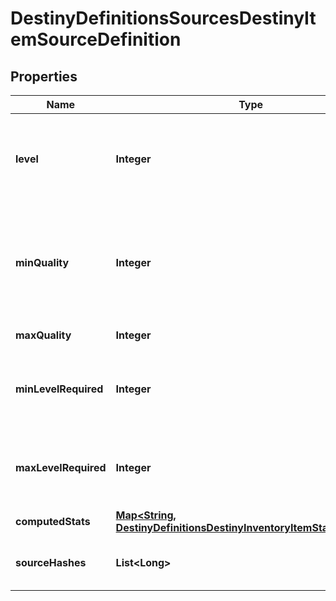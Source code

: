 
# DestinyDefinitionsSourcesDestinyItemSourceDefinition

## Properties
Name | Type | Description | Notes
------------ | ------------- | ------------- | -------------
**level** | **Integer** | The level at which the item spawns. Essentially the Primary Key for this source data: there will be multiple of these source entries per item that has source data, grouped by the level at which the item spawns. |  [optional]
**minQuality** | **Integer** | The minimum Quality at which the item spawns for this level. Examine DestinyInventoryItemDefinition for more information about what Quality means. Just don&#39;t ask Phaedrus about it, he&#39;ll never stop talking and you&#39;ll have to write a book about it. |  [optional]
**maxQuality** | **Integer** | The maximum quality at which the item spawns for this level. |  [optional]
**minLevelRequired** | **Integer** | The minimum Character Level required for equipping the item when the item spawns at the item level defined on this DestinyItemSourceDefinition, as far as we saw in our processing. |  [optional]
**maxLevelRequired** | **Integer** | The maximum Character Level required for equipping the item when the item spawns at the item level defined on this DestinyItemSourceDefinition, as far as we saw in our processing. |  [optional]
**computedStats** | [**Map&lt;String, DestinyDefinitionsDestinyInventoryItemStatDefinition&gt;**](DestinyDefinitionsDestinyInventoryItemStatDefinition.md) | The stats computed for this level/quality range. |  [optional]
**sourceHashes** | **List&lt;Long&gt;** | The DestinyRewardSourceDefinitions found that can spawn the item at this level. |  [optional]



